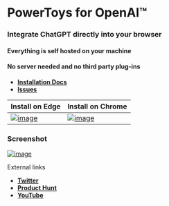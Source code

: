 # PowerToys for OpenAI™

### Integrate ChatGPT directly into your browser
#### Everything is self hosted on your machine
#### No server needed and no third party plug-ins

- **[Installation Docs](https://github.com/robert-hoffmann/PowerToys4OpenAI/wiki/Docs)**
- **[Issues](https://github.com/robert-hoffmann/PowerToys4OpenAI/issues)**

Install on Edge | Install on Chrome
--- | ---
[![image](https://user-images.githubusercontent.com/5472296/225245344-112ae97d-03a6-42a6-ab6a-4504d29df695.png)](https://microsoftedge.microsoft.com/addons/detail/powertoys-for-openai-%E2%84%A2/kjeipegpggpbciapoallgaieajcefolp) | [![image](https://user-images.githubusercontent.com/5472296/225245498-2a0ad50d-8295-41ab-8396-b00646521a87.png)](https://chrome.google.com/webstore/detail/powertoys-for-openai/haijiigmikhgoflpocajpfldmjcfbdpa)

### Screenshot

[![image](https://user-images.githubusercontent.com/5472296/225244827-bed1a077-82f0-490f-852f-ff6ef944aef1.png)](https://powertoys.i-technology.net/)

External links

- **[Twitter](https://twitter.com/itechnologynet)**
- **[Product Hunt](https://www.producthunt.com/products/powertoys-for-openai)**
- **[YouTube](https://www.youtube.com/@itechnologynet)**
